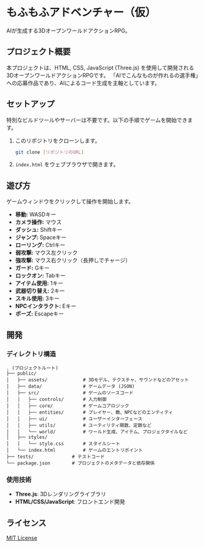 # もふもふアドベンチャー（仮）

AIが生成する3DオープンワールドアクションRPG。

## プロジェクト概要

本プロジェクトは、HTML, CSS, JavaScript (Three.js) を使用して開発される3DオープンワールドアクションRPGです。
「AIでこんなものが作れるの選手権」への応募作品であり、AIによるコード生成を主軸としています。

## セットアップ

特別なビルドツールやサーバーは不要です。以下の手順でゲームを開始できます。

1.  このリポジトリをクローンします。
    ```bash
    git clone [リポジトリのURL]
    ```
2.  `index.html` をウェブブラウザで開きます。

## 遊び方

ゲームウィンドウをクリックして操作を開始します。

-   **移動:** WASDキー
-   **カメラ操作:** マウス
-   **ダッシュ:** Shiftキー
-   **ジャンプ:** Spaceキー
-   **ローリング:** Ctrlキー
-   **弱攻撃:** マウス左クリック
-   **強攻撃:** マウス右クリック（長押しでチャージ）
-   **ガード:** Gキー
-   **ロックオン:** Tabキー
-   **アイテム使用:** 1キー
-   **武器切り替え:** 2キー
-   **スキル使用:** 3キー
-   **NPCインタラクト:** Eキー
-   **ポーズ:** Escapeキー

## 開発

### ディレクトリ構造

```
. (プロジェクトルート)
├── public/
│   ├── assets/             # 3Dモデル、テクスチャ、サウンドなどのアセット
│   ├── data/               # ゲームデータ (JSON)
│   ├── src/                # ゲームのソースコード
│   │   ├── controls/       # 入力制御
│   │   ├── core/           # ゲームコアロジック
│   │   ├── entities/       # プレイヤー、敵、NPCなどのエンティティ
│   │   ├── ui/             # ユーザーインターフェース
│   │   ├── utils/          # ユーティリティ関数、定数など
│   │   └── world/          # ワールド生成、アイテム、プロジェクタイルなど
│   ├── styles/
│   │   └── style.css       # スタイルシート
│   └── index.html          # ゲームのエントリポイント
├── tests/              # テストコード
└── package.json        # プロジェクトのメタデータと依存関係
```

### 使用技術

-   **Three.js**: 3Dレンダリングライブラリ
-   **HTML/CSS/JavaScript**: フロントエンド開発

## ライセンス

[MIT License](LICENSE.md)